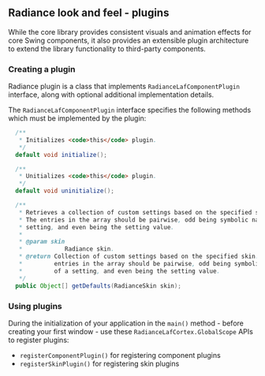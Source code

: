 ## Radiance look and feel - plugins

While the core library provides consistent visuals and animation effects for core Swing components, it also provides an extensible plugin architecture to extend the library functionality to third-party components.

### Creating a plugin

Radiance plugin is a class that implements `RadianceLafComponentPlugin` interface, along with optional additional implementation details.

The `RadianceLafComponentPlugin` interface specifies the following methods which must be implemented by the plugin:

```java
  /**
   * Initializes <code>this</code> plugin.
   */
  default void initialize();

  /**
   * Unitializes <code>this</code> plugin.
   */
  default void uninitialize();

  /**
   * Retrieves a collection of custom settings based on the specified skin.
   * The entries in the array should be pairwise, odd being symbolic name of a
   * setting, and even being the setting value.
   *
   * @param skin
   *            Radiance skin.
   * @return Collection of custom settings based on the specified skin. The
   *         entries in the array should be pairwise, odd being symbolic name
   *         of a setting, and even being the setting value.
   */
  public Object[] getDefaults(RadianceSkin skin);
```  

### Using plugins

During the initialization of your application in the `main()` method - before creating your first window - use these `RadianceLafCortex.GlobalScope` APIs to register plugins:
* `registerComponentPlugin()` for registering component plugins
* `registerSkinPlugin()` for registering skin plugins
